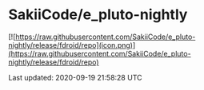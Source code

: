 
# SakiiCode/e_pluto-nightly

[![https://raw.githubusercontent.com/SakiiCode/e_pluto-nightly/release/fdroid/repo](icon.png)](https://raw.githubusercontent.com/SakiiCode/e_pluto-nightly/release/fdroid/repo)

Last updated: 2020-09-19 21:58:28 UTC